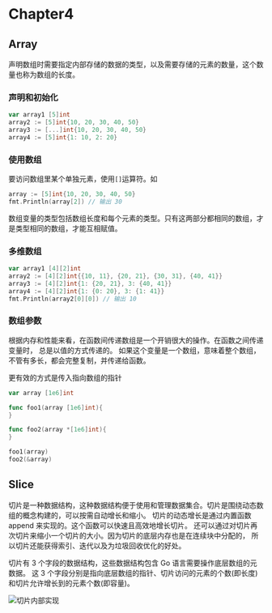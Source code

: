 # Chapter4

## Array
声明数组时需要指定内部存储的数据的类型，以及需要存储的元素的数量，这个数量也称为数组的长度。

### 声明和初始化
```go
var array1 [5]int
array2 := [5]int{10, 20, 30, 40, 50}
array3 := [...]int{10, 20, 30, 40, 50}
array4 := [5]int{1: 10, 2: 20}
```

### 使用数组
要访问数组里某个单独元素，使用`[]`运算符。如
```go
array := [5]int{10, 20, 30, 40, 50}
fmt.Println(array[2]) // 输出 30
```

数组变量的类型包括数组长度和每个元素的类型。只有这两部分都相同的数组，才是类型相同的数组，才能互相赋值。

### 多维数组
```go
var array1 [4][2]int
array2 := [4][2]int{{10, 11}, {20, 21}, {30, 31}, {40, 41}}
array3 := [4][2]int{1: {20, 21}, 3: {40, 41}}
array4 := [4][2]int{1: {0: 20}, 3: {1: 41}}
fmt.Println(array2[0][0]) // 输出 10
```

### 数组参数
根据内存和性能来看，在函数间传递数组是一个开销很大的操作。在函数之间传递变量时， 总是以值的方式传递的。
如果这个变量是一个数组，意味着整个数组，不管有多长，都会完整复制，并传递给函数。

更有效的方式是传入指向数组的指针

```go
var array [1e6]int

func foo1(array [1e6]int){
}

func foo2(array *[1e6]int){
}

foo1(array)
foo2(&array)
```

## Slice
切片是一种数据结构，这种数据结构便于使用和管理数据集合。切片是围绕动态数组的概念构建的，可以按需自动增长和缩小。
切片的动态增长是通过内置函数 append 来实现的。这个函数可以快速且高效地增长切片。
还可以通过对切片再次切片来缩小一个切片的大小。因为切片的底层内存也是在连续块中分配的，
所以切片还能获得索引、迭代以及为垃圾回收优化的好处。

切片有 3 个字段的数据结构，这些数据结构包含 Go 语言需要操作底层数组的元数据。
这 3 个字段分别是指向底层数组的指针、切片访问的元素的个数(即长度)和切片允许增长到的元素个数(即容量)。

![切片内部实现](https://github.com/wangzz719/goinaction/tree/master/chapter4/slice.png)